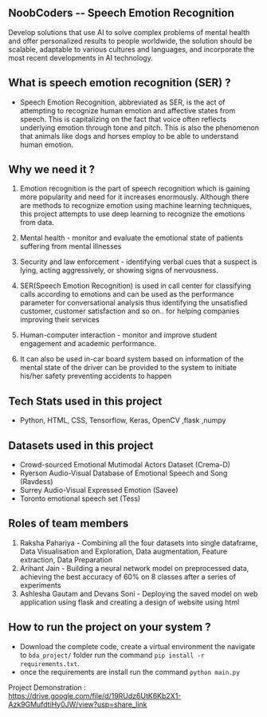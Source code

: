 
## NoobCoders -- Speech Emotion Recognition
Develop solutions that use AI to solve complex problems of mental health and offer personalized results to people worldwide, the solution should be scalable, adaptable to various cultures and languages, and incorporate the most recent developments in AI technology.

## What is speech emotion recognition (SER) ?

* Speech Emotion Recognition, abbreviated as SER, is the act of attempting to recognize human emotion and affective states from speech. This is capitalizing on the fact that voice often reflects underlying emotion through tone and pitch. This is also the phenomenon that animals like dogs and horses employ to be able to understand human emotion.

## Why we need it ?

1. Emotion recognition is the part of speech recognition which is gaining more popularity and need for it increases enormously. Although there are methods to recognize emotion using machine learning techniques, this project attempts to use deep learning to recognize the emotions from data.

2. Mental health - monitor and evaluate the emotional state of patients suffering from mental illnesses

3. Security and law enforcement - identifying verbal cues that a suspect is lying, acting aggressively, or showing signs of nervousness. 

4. SER(Speech Emotion Recognition) is used in call center for classifying calls according to emotions and can be used as the performance parameter for conversational analysis thus identifying the unsatisfied customer, customer satisfaction and so on.. for helping companies improving their services

5. Human-computer interaction - monitor and improve student engagement and academic performance. 

6. It can also be used in-car board system based on information of the mental state of the driver can be provided to the system to initiate his/her safety preventing accidents to happen

## Tech Stats used in this project

* Python, HTML, CSS, Tensorflow, Keras, OpenCV ,flask ,numpy

## Datasets used in this project

* Crowd-sourced Emotional Mutimodal Actors Dataset (Crema-D)
* Ryerson Audio-Visual Database of Emotional Speech and Song (Ravdess)
* Surrey Audio-Visual Expressed Emotion (Savee)
* Toronto emotional speech set (Tess)

## Roles of team members

1. Raksha Pahariya - Combining all the four datasets into single dataframe, Data Visualisation and Exploration, Data augmentation, Feature extraction, Data Preparation
2. Arihant Jain - Building a neural network model on preprocessed data, achieving the best accuracy of 60% on 8 classes after a series of experiments
3. Ashlesha Gautam and Devans Soni - Deploying the saved model on web application using flask and creating a design of website using html

## How to run the project on your system ?

* Download the complete code, create a virtual environment the navigate to `bda_project/` folder run the command `pip install -r requirements.txt`.
* once the requirements are install run the command `python main.py`

Project Demonstration : https://drive.google.com/file/d/19RUdz6UtK6Kb2X1-Azk9GMufdtiHy0JW/view?usp=share_link
